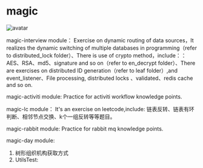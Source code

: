 # magic
![avatar](https://github.com/yufeicheng/magic/blob/master/jetbrains-logo.jpg)

magic-interview module：
Exercise on dynamic routing of data sources，It realizes the dynamic switching of multiple databases in programming（refer to distributed_lock folder）、There is use of crypto method，include：：AES、RSA、md5、signature and so on（refer to en_decrypt folder）、There are exercises on distributed ID generation（refer to leaf folder）,and event_listener、File processing, distributed locks 、validated、redis cache and so on.

magic-activiti module:
Practice for activiti workflow knowledge points.

magic-lc module：
It's an exercise on leetcode,include: 链表反转、链表有环判断、相邻节点交换、k个一组反转等等题目。

magic-rabbit module:
Practice for rabbit mq knowledge points.

magic-day module:
1. 树形组织机构获取方式
2. UtilsTest: